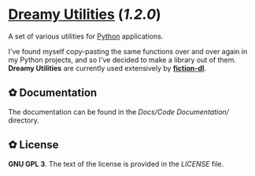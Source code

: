 # [Dreamy Utilities](https://github.com/DreamCobbler/dreamy-utilities) (*1.2.0*)

A set of various utilities for [Python](https://www.python.org/) applications.

I've found myself copy-pasting the same functions over and over again in my Python projects, and so I've decided to make a library out of them. **Dreamy Utilities** are currently used extensively by **[fiction-dl](https://github.com/DreamCobbler/fiction-dl)**.

## ✿ Documentation

The documentation can be found in the *Docs/Code Documentation/* directory.

## ✿ License

**GNU GPL 3**. The text of the license is provided in the *LICENSE* file.